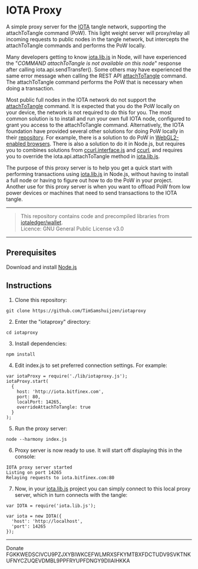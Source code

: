 
# IOTA Proxy

A simple proxy server for the [IOTA](https://iota.org) tangle network, supporting the attachToTangle command (PoW).
This light weight server will proxy/relay all incoming requests to public nodes in the tangle network, but intercepts the attachToTangle commands and performs the PoW locally.  
  
Many developers getting to know [iota.lib.js](https://github.com/iotaledger/iota.lib.js) in Node, will have experienced the
"_COMMAND attachToTangle is not available on this node_" response after calling iota.api.sendTransfer().
Some others may have experienced the same error message when calling the REST API [attachToTangle](https://iota.readme.io/docs/attachtotangle) command.
The attachToTangle command performs the PoW that is necessary when doing a transaction.
  
Most public full nodes in the IOTA network do not support the [attachToTangle](https://iota.readme.io/docs/attachtotangle) command.
It is expected that you do the PoW locally on your device, the network is not required to do this for you.
The most common solution is to install and run your own full IOTA node, configured to grant you access to the attachToTangle command.
Alternatively, the IOTA foundation have provided several other solutions for doing PoW locally in their [repository](https://github.com/iotaledger).
For example, there is a solution to do PoW in [WebGL2-enabled browsers](https://github.com/iotaledger/curl.lib.js).
There is also a solution to do it in Node.js, but requires you to combines solutions from [ccurl.interface.js](https://github.com/iotaledger/ccurl.interface.js)
and [ccurl](https://github.com/iotaledger/ccurl.git), and requires you to override the iota.api.attachToTangle method in
[iota.lib.js](https://github.com/iotaledger/iota.lib.js).
  
The purpose of this proxy server is to help you get a quick start with performing transactions using [iota.lib.js](https://github.com/iotaledger/iota.lib.js) in Node.js,
without having to install a full node or having to figure out how to do the PoW in your project.
Another use for this proxy server is when you want to offload PoW from low power devices or machines that need to send transactions to the IOTA tangle.

---

> This repository contains code and precompiled libraries from [iotaledger/wallet](https://github.com/iotaledger/wallet).  
> Licence: GNU General Public License v3.0
  
---

## Prerequisites

  Download and install [Node.js](https://nodejs.org/en/download/)


## Instructions

1. Clone this repository:

  ```
  git clone https://github.com/TimSamshuijzen/iotaproxy
  ```

2. Enter the "iotaproxy" directory:

  ```
  cd iotaproxy
  ```

3. Install dependencies:

  ```
  npm install
  ```

4. Edit index.js to set preferred connection settings. For example:

  ```
  var iotaProxy = require('./lib/iotaproxy.js');
  iotaProxy.start(
    {
      host: 'http://iota.bitfinex.com', 
      port: 80, 
      localPort: 14265,
      overrideAttachToTangle: true
    }
  );
  ```

5. Run the proxy server:

  ```
  node --harmony index.js
  ```

6. Proxy server is now ready to use. It will start off displaying this in the console:

  ```
  IOTA proxy server started
  Listing on port 14265
  Relaying requests to iota.bitfinex.com:80  
  ```

7. Now, in your [iota.lib.js](https://github.com/iotaledger/iota.lib.js) project you can simply connect to this local proxy server, which in turn connects with the tangle:

  ```
  var IOTA = require('iota.lib.js');

  var iota = new IOTA({
    'host': 'http://localhost',
    'port': 14265
  });
  ```

  
---

Donate  
FGKKWEDSCIVCU9PZJXYBIWKCEFWLMRXSFKYMTBXFDCTUDV9SVKTNKUFNYCZUQEVDMBL9PPFRYUPFDNGY9DIIAIHKKA
